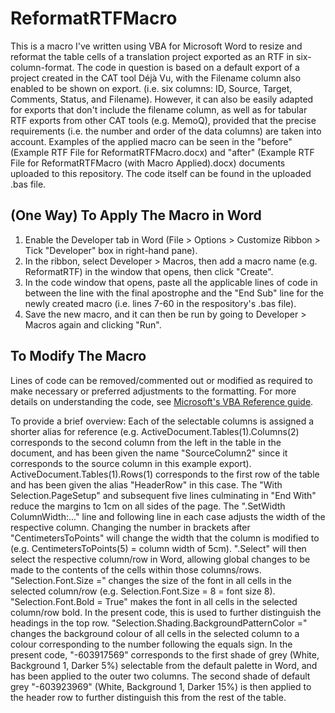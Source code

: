 # ReformatRTFMacro

This is a macro I've written using VBA for Microsoft Word to resize and reformat the table cells of a translation project exported as an RTF in six-column-format.
The code in question is based on a default export of a project created in the CAT tool Déjà Vu, with the Filename column also enabled to be shown on export. (i.e. six columns: ID, Source, Target, Comments, Status, and Filename).
However, it can also be easily adapted for exports that don't include the filename column, as well as for tabular RTF exports from other CAT tools (e.g. MemoQ), provided that the precise requirements (i.e. the number and order of the data columns) are taken into account.
Examples of the applied macro can be seen in the "before" (Example RTF File for ReformatRTFMacro.docx) and "after" (Example RTF File for ReformatRTFMacro (with Macro Applied).docx) documents uploaded to this repository.
The code itself can be found in the uploaded .bas file.

## (One Way) To Apply The Macro in Word

1. Enable the Developer tab in Word (File > Options > Customize Ribbon > Tick "Developer" box in right-hand pane).
2. In the ribbon, select Developer > Macros, then add a macro name (e.g. ReformatRTF) in the window that opens, then click "Create".
3. In the code window that opens, paste all the applicable lines of code in between the line with the final apostrophe and the "End Sub" line for the newly created macro (i.e. lines 7-60 in the respository's .bas file).
4. Save the new macro, and it can then be run by going to Developer > Macros again and clicking "Run".

## To Modify The Macro

Lines of code can be removed/commented out or modified as required to make necessary or preferred adjustments to the formatting. For more details on understanding the code, see [Microsoft's VBA Reference guide](https://learn.microsoft.com/en-us/office/vba/api/overview/word).

To provide a brief overview:
Each of the selectable columns is assigned a shorter alias for reference (e.g. ActiveDocument.Tables(1).Columns(2) corresponds to the second column from the left in the table in the document, and has been given the name "SourceColumn2" since it corresponds to the source column in this example export).
ActiveDocument.Tables(1).Rows(1) corresponds to the first row of the table and has been given the alias "HeaderRow" in this case.
The "With Selection.PageSetup" and subsequent five lines culminating in "End With" reduce the margins to 1cm on all sides of the page.
The "<ALIAS>.SetWidth ColumnWidth:..." line and following line in each case adjusts the width of the respective column. Changing the number in brackets after "CentimetersToPoints" will change the width that the column is modified to (e.g. CentimetersToPoints(5) = column width of 5cm).
"<ALIAS>.Select" will then select the respective column/row in Word, allowing global changes to be made to the contents of the cells within those columns/rows.
"Selection.Font.Size =" changes the size of the font in all cells in the selected column/row (e.g. Selection.Font.Size = 8 = font size 8).
"Selection.Font.Bold = True" makes the font in all cells in the selected column/row bold. In the present code, this is used to further distinguish the headings in the top row.
"Selection.Shading.BackgroundPatternColor =" changes the background colour of all cells in the selected column to a colour corresponding to the number following the equals sign. In the present code, "-603917569" corresponds to the first shade of grey (White, Background 1, Darker 5%) selectable from the default palette in Word, and has been applied to the outer two columns. The second shade of default grey "-603923969" (White, Background 1, Darker 15%) is then applied to the header row to further distinguish this from the rest of the table.

